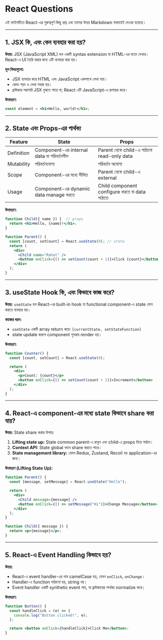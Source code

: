 # React Questions

এই ফাইলটিতে React-এর গুরুত্বপূর্ণ কিছু প্রশ্ন এবং তাদের উত্তর Markdown ফরম্যাটে দেওয়া হয়েছে।

---

## 1. JSX কি, এবং কেন ব্যবহার করা হয়?

**উত্তর:**
JSX (JavaScript XML) হল একটি syntax extension যা HTML-এর মতো দেখায়। React-এ UI তৈরি করার জন্য এটি ব্যবহার করা হয়।

**মূল বিষয়গুলো:**

* JSX ব্যবহার করে HTML এবং JavaScript একসাথে লেখা যায়।
* কোড পড়া ও লেখা সহজ হয়।
* ব্রাউজার সরাসরি JSX বুঝতে পারে না; React এটি JavaScript-এ রূপান্তর করে।

**উদাহরণ:**

```jsx
const element = <h1>Hello, world!</h1>;
```

---

## 2. State এবং Props-এর পার্থক্য

| Feature    | State                                     | Props                                         |
| ---------- | ----------------------------------------- | --------------------------------------------- |
| Definition | Component-এর internal data যা পরিবর্তনশীল | Parent থেকে child-এ পাঠানো read-only data     |
| Mutability | পরিবর্তনযোগ্য                             | পরিবর্তন অযোগ্য                               |
| Scope      | Component-এর মধ্যে সীমিত                  | Parent থেকে child-এ external                  |
| Usage      | Component-এর dynamic data manage করতে     | Child component configure করতে বা data পাঠাতে |

**উদাহরণ:**

```jsx
function Child({ name }) {  // props
  return <h1>Hello, {name}!</h1>;
}

function Parent() {
  const [count, setCount] = React.useState(0); // state
  return (
    <div>
      <Child name="Rahat" />
      <button onClick={() => setCount(count + 1)}>Click {count}</button>
    </div>
  );
}
```

---

## 3. useState Hook কি, এবং কিভাবে কাজ করে?

**উত্তর:**
`useState` হল React-এর built-in hook যা functional component-এ state যোগ করতে ব্যবহার হয়।

**কাজের ধরন:**

* `useState` একটি array return করে: `[currentState, setStateFunction]`
* state update করলে component পুনরায় render হয়।

**উদাহরণ:**

```jsx
function Counter() {
  const [count, setCount] = React.useState(0);

  return (
    <div>
      <p>Count: {count}</p>
      <button onClick={() => setCount(count + 1)}>Increment</button>
    </div>
  );
}
```

---

## 4. React-এ component-এর মধ্যে state কিভাবে share করা যায়?

**উত্তর:**
State share করার উপায়:

1. **Lifting state up:** State common parent-এ রাখুন এবং child-এ props দিয়ে পাঠান।
2. **Context API:** State global ভাবে share করতে পারে।
3. **State management library:** যেমন Redux, Zustand, Recoil বড় application-এর জন্য।

**উদাহরণ (Lifting State Up):**

```jsx
function Parent() {
  const [message, setMessage] = React.useState("Hello");

  return (
    <div>
      <Child message={message} />
      <button onClick={() => setMessage("Hi")}>Change Message</button>
    </div>
  );
}

function Child({ message }) {
  return <p>{message}</p>;
}
```

---

## 5. React-এ Event Handling কিভাবে হয়?

**উত্তর:**

* React-এ event handler-এর নাম camelCase হয়, যেমন `onClick`, `onChange`।
* Handler-এ function পাঠানো হয়, string নয়।
* Event handler একটি synthetic event পায়, যা ব্রাউজারের পার্থক্য normalize করে।

**উদাহরণ:**

```jsx
function Button() {
  const handleClick = (e) => {
    console.log("Button clicked!", e);
  };

  return <button onClick={handleClick}>Click Me</button>;
}
```


